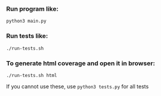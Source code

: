 ### Run program like:
`python3 main.py`

### Run tests like:
`./run-tests.sh`

### To generate html coverage and open it in browser:
`./run-tests.sh html`

If you cannot use these, use `python3 tests.py` for all tests

